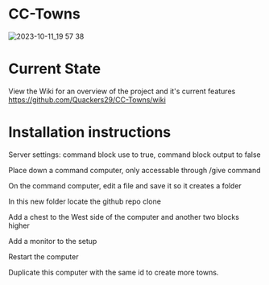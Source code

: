 # CC-Towns
![2023-10-11_19 57 38](https://github.com/Quackers29/CC-Towns/assets/11053436/10cdbb2f-fdda-4f29-a7a4-6d07c8116f14)


# Current State
  View the Wiki for an overview of the project and it's current features
  https://github.com/Quackers29/CC-Towns/wiki

# Installation instructions

Server settings: command block use to true, command block output to false

Place down a command computer, only accessable through /give command

On the command computer, edit a file and save it so it creates a folder

In this new folder locate the github repo clone

Add a chest to the West side of the computer and another two blocks higher

Add a monitor to the setup

Restart the computer

Duplicate this computer with the same id to create more towns.
